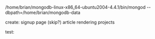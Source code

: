 /home/brian/mongodb-linux-x86_64-ubuntu2004-4.4.1/bin/mongod --dbpath=/home/brian/mongodb-data

create:
    signup page (skip?)
    <!-- compose page -->
    <!-- login page -->
    article rendering
    projects

test:
    <!-- composition -->
    <!-- user auth -->